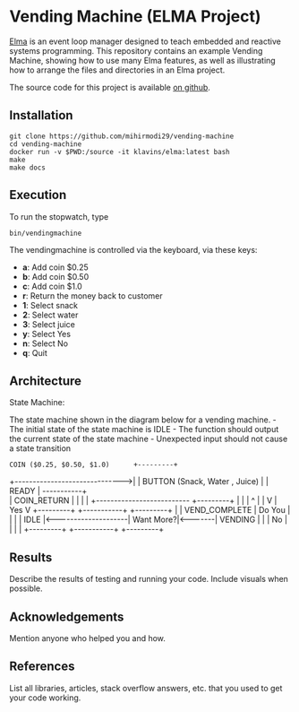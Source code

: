 Vending Machine (ELMA Project)
===

[Elma](https://github.com/mihirmodi29/elma) is an event loop manager designed to teach embedded and reactive systems programming. This repository contains an example Vending Machine, showing how to use many Elma features, as well as illustrating how to arrange the files and directories in an Elma project.

The source code for this project is available [on github](https://github.com/mihirmodi29/vending-machine).

Installation
---

    git clone https://github.com/mihirmodi29/vending-machine
    cd vending-machine
    docker run -v $PWD:/source -it klavins/elma:latest bash
    make
    make docs


Execution
---
To run the stopwatch, type

    bin/vendingmachine

The vendingmachine is controlled via the keyboard, via these keys:
- **a**: Add coin $0.25
- **b**: Add coin $0.50
- **c**: Add coin $1.0
- **r**: Return the money back to customer
- **1**: Select snack
- **2**: Select water
- **3**: Select juice
- **y**: Select Yes
- **n**: Select No
- **q**: Quit

Architecture
---
State Machine: 

 The state machine shown in the diagram below for a vending machine. 
    -   The initial state of the state machine is IDLE
    -   The function should output the current state of the state machine
    -   Unexpected input should not cause a state transition


    COIN ($0.25, $0.50, $1.0)      +---------+
   +------------------------------>|         |   BUTTON (Snack, Water , Juice)
   |                               |  READY  | -----------+       
   |    COIN_RETURN                |         |            |
   |   +-------------------------- +---------+            |
   |   |                               ^                  |
   |   V                               | Yes              V
 +---------+                     +-----------+        +---------+
 |         |   VEND_COMPLETE     | Do You    |        |         |
 |  IDLE   |<--------------------| Want More?|<-------| VENDING |
 |         |                No   |           |        |         |
 +---------+                     +-----------+        +---------+



Results
---
Describe the results of testing and running your code. Include visuals when possible.

Acknowledgements
---
Mention anyone who helped you and how.

References
---
List all libraries, articles, stack overflow answers, etc. that you used to get your code working.
